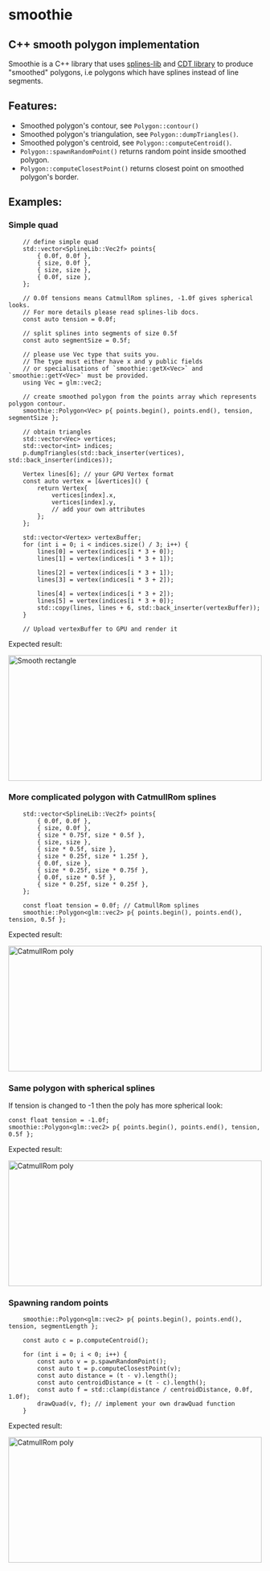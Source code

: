 # smoothie

## C++ smooth polygon implementation

Smoothie is a C++ library that uses [splines-lib](https://github.com/andrewwillmott/splines-lib) 
and [CDT library](https://github.com/artem-ogre/CDT) to produce "smoothed" polygons,
i.e polygons which have splines instead of line segments.

## Features:
* Smoothed polygon's contour, see `Polygon::contour()`
* Smoothed polygon's triangulation, see `Polygon::dumpTriangles()`.
* Smoothed polygon's centroid, see `Polygon::computeCentroid()`.
* `Polygon::spawnRandomPoint()` returns random point inside smoothed polygon.
* `Polygon::computeClosestPoint()` returns closest point on smoothed polygon's border.

## Examples:

### Simple quad
```
    // define simple quad
    std::vector<SplineLib::Vec2f> points{
        { 0.0f, 0.0f },
        { size, 0.0f },
        { size, size },
        { 0.0f, size },
    };

    // 0.0f tensions means CatmullRom splines, -1.0f gives spherical looks.
    // For more details please read splines-lib docs.
    const auto tension = 0.0f;

    // split splines into segments of size 0.5f
    const auto segmentSize = 0.5f;
    
    // please use Vec type that suits you.
    // The type must either have x and y public fields
    // or specialisations of `smoothie::getX<Vec>` and `smoothie::getY<Vec>` must be provided.
    using Vec = glm::vec2; 

    // create smoothed polygon from the points array which represents polygon contour. 
    smoothie::Polygon<Vec> p{ points.begin(), points.end(), tension, segmentSize };

    // obtain triangles
    std::vector<Vec> vertices;
    std::vector<int> indices;
    p.dumpTriangles(std::back_inserter(vertices), std::back_inserter(indices));

    Vertex lines[6]; // your GPU Vertex format
    const auto vertex = [&vertices]() {
        return Vertex{
            vertices[index].x,
            vertices[index].y,
            // add your own attributes
        };
    };

    std::vector<Vertex> vertexBuffer;
    for (int i = 0; i < indices.size() / 3; i++) {
        lines[0] = vertex(indices[i * 3 + 0]);
        lines[1] = vertex(indices[i * 3 + 1]);

        lines[2] = vertex(indices[i * 3 + 1]);
        lines[3] = vertex(indices[i * 3 + 2]);

        lines[4] = vertex(indices[i * 3 + 2]);
        lines[5] = vertex(indices[i * 3 + 0]);
        std::copy(lines, lines + 6, std::back_inserter(vertexBuffer));
    }

    // Upload vertexBuffer to GPU and render it
```

Expected result:

<img src="./docs/images/SmoothRectangle.png" alt="Smooth rectangle" style='height: 100%; width: 100%; max-height: 250px; object-fit: contain'/>

### More complicated polygon with CatmullRom splines
```
    std::vector<SplineLib::Vec2f> points{
        { 0.0f, 0.0f },
        { size, 0.0f },
        { size * 0.75f, size * 0.5f },
        { size, size },
        { size * 0.5f, size },
        { size * 0.25f, size * 1.25f },
        { 0.0f, size },
        { size * 0.25f, size * 0.75f },
        { 0.0f, size * 0.5f },
        { size * 0.25f, size * 0.25f },
    };

    const float tension = 0.0f; // CatmullRom splines
    smoothie::Polygon<glm::vec2> p{ points.begin(), points.end(), tension, 0.5f };
```

Expected result:

<img src="./docs/images/SmoothedCatmullRomPoly.png" alt="CatmullRom poly" style='height: 100%; width: 100%; max-height: 250px; object-fit: contain'/>

### Same polygon with spherical splines
If tension is changed to -1 then the poly has more spherical look:
```
const float tension = -1.0f;
smoothie::Polygon<glm::vec2> p{ points.begin(), points.end(), tension, 0.5f };
```

Expected result:

<img src="./docs/images/SmoothedSphericalPoly.png" alt="CatmullRom poly" style='height: 100%; width: 100%; max-height: 250px; object-fit: contain'/>

### Spawning random points
```
    smoothie::Polygon<glm::vec2> p{ points.begin(), points.end(), tension, segmentLength };

    const auto c = p.computeCentroid();

    for (int i = 0; i < 0; i++) {
        const auto v = p.spawnRandomPoint();
        const auto t = p.computeClosestPoint(v);
        const auto distance = (t - v).length();
        const auto centroidDistance = (t - c).length();
        const auto f = std::clamp(distance / centroidDistance, 0.0f, 1.0f);
        drawQuad(v, f); // implement your own drawQuad function
    }
```

Expected result:

<img src="./docs/images/SmoothedCatmullRomPolyWithRandomPoints.png" alt="CatmullRom poly" style='height: 100%; width: 100%; max-height: 250px; object-fit: contain'/>

